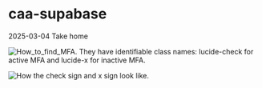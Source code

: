 # caa-supabase
2025-03-04 Take home

[comment]: <> (TODO: explain briefly what these mean)

![How_to_find_MFA. They have identifiable class names: lucide-check for active MFA and lucide-x for inactive MFA.](https://github.com/user-attachments/assets/ca4a6b98-9c4f-41fa-9db3-c2b4ea479f5e)

![How the check sign and x sign look like.](https://github.com/user-attachments/assets/cba602fb-1cd4-4328-9906-dff0e51e5f0c)
